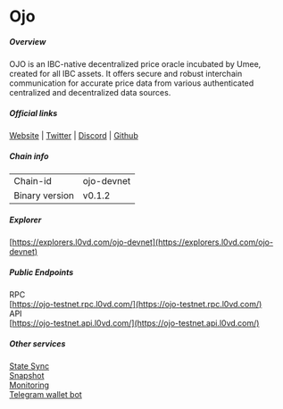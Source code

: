 # Ojo


##### Overview
OJO is an IBC-native decentralized price oracle incubated by Umee, created for all IBC assets. It offers secure and robust interchain communication for accurate price data from various authenticated centralized and decentralized data sources.

##### Official links
[Website](https://ojo.network/) | [Twitter](https://twitter.com/ojo_network) | [Discord](https://discord.gg/k9dBAZmW3p) | [Github](https://github.com/ojo-network)

##### Chain info

|  |  |
| ------ | ------ |
| Chain-id | ojo-devnet |
| Binary version | v0.1.2 |

##### Explorer
[https://explorers.l0vd.com/ojo-devnet](https://explorers.l0vd.com/ojo-devnet)

##### Public Endpoints
RPC <br />
[https://ojo-testnet.rpc.l0vd.com/](https://ojo-testnet.rpc.l0vd.com/) <br />
API <br />
[https://ojo-testnet.api.l0vd.com/](https://ojo-testnet.api.l0vd.com/) <br />


##### Other services
[State Sync]() <br />
[Snapshot]() <br />
[Monitoring]() <br />
[Telegram wallet bot]() <br />
